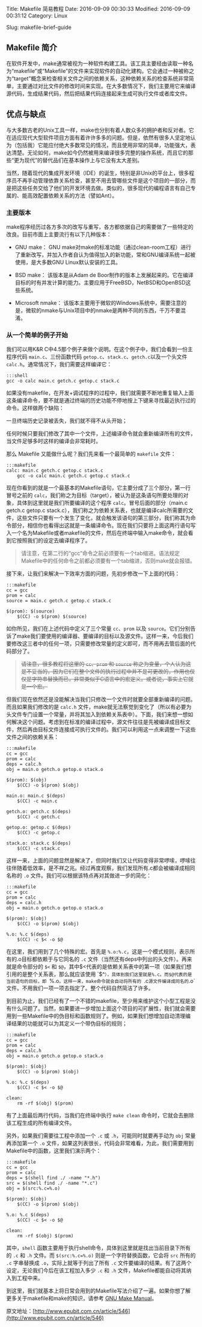 Title: Makefile 简易教程
Date: 2016-09-09 00:30:33
Modified: 2016-09-09 00:31:12
Category: Linux
<!-- Tags: pelican, publishing -->
Slug: makefile-brief-guide
<!-- Authors: Alexis Metaireau, Conan Doyle -->
<!-- Summary: Short version for index and feeds -->

## Makefile 简介
在软件开发中，make通常被视为一种软件构建工具。该工具主要经由读取一种名为“makefile”或“Makefile”的文件来实现软件的自动化建构。它会通过一种被称之为“target”概念来检查相关文件之间的依赖关系，这种依赖关系的检查系统非常简单，主要通过对比文件的修改时间来实现。在大多数情况下，我们主要用它来编译源代码，生成结果代码，然后把结果代码连接起来生成可执行文件或者库文件。

## 优点与缺点
与大多数古老的Unix工具一样，make也分别有着人数众多的拥护者和反对者。它在适应现代大型软件项目方面有着许许多多的问题。但是，依然有很多人坚定地认为（包括我）它能应付绝大多数常见的情况，而且使用非常的简单，功能强大，表达清楚。无论如何，make如今仍然被用来编译很多完整的操作系统，而且它的那些“更为现代”的替代品们在基本操作上与它没有太大差别。

当然，随着现代的集成开发环境（IDE）的诞生，特别是非Unix的平台上，很多程序员不再手动管理依靠关系检查，甚至不用去管哪些文件是这个项目的一部分，而是把这些任务交给了他们的开发环境去做。类似的，很多现代的编程语言有自己专属的、能高效配置依赖关系的方法（譬如Ant）。

### 主要版本
make程序经历过各方多次的改写与重写，各方都依据自己的需要做了一些特定的改良。目前市面上主要流行有以下几种版本：

- GNU make： GNU make对make的标准功能（通过clean-room工程）进行了重新改写，并加入作者自认为值得加入的新功能，常和GNU编译系统一起被使用，是大多数GNU Linux默认安装的工具。

- BSD make： 该版本是从Adam de Boor制作的版本上发展起来的。它在编译目标的时有并发计算的能力。主要应用于FreeBSD，NetBSD和OpenBSD这些系统。

- Microsoft nmake： 该版本主要用于微软的Windows系统中，需要注意的是，微软的nmake与Unix项目中的nmake是两种不同的东西，千万不要混淆。

### 从一个简单的例子开始
我们可以用K&R C中4.5那个例子来做个说明。在这个例子中，我们会看到一份主程序代码 `main.c`、三份函数代码 `getop.c`、`stack.c`、`getch.c`以及一个头文件 `calc.h`。通常情况下，我们需要这样编译它：

    :::shell
    gcc -o calc main.c getch.c getop.c stack.c 

如果没有makefile，在开发+调试程序的过程中，我们就需要不断地重复输入上面这条编译命令，要不就是通过终端的历史功能不停地按上下键来寻找最近执行过的命令。这样做两个缺陷：

一旦终端历史记录被丢失，我们就不得不从头开始；

任何时候只要我们修改了其中一个文件，上述编译命令就会重新编译所有的文件，当文件足够多时这样的编译会非常耗时。

那么 Makefile 又能做什么呢？我们先来看一个最简单的 `makefile` 文件：

    :::makefile
    calc: main.c getch.c getop.c stack.c
        gcc -o calc main.c getch.c getop.c stack.c 

现在你看到的就是一个最基本的Makefile语句，它主要分成了三个部分，第一行冒号之前的 `calc`，我们称之为目标（target），被认为是这条语句所要处理的对象，具体到这里就是我们所要编译的这个程序 `calc`。冒号后面的部分（main.c getch.c getop.c stack.c），我们称之为依赖关系表，也就是编译calc所需要的文件，这些文件只要有一个发生了变化，就会触发该语句的第三部分，我们称其为命令部分，相信你也看得出这就是一条编译命令。现在我们只要将上面这两行语句写入一个名为Makefile或者makefile的文件，然后在终端中输入make命令，就会看到它按照我们的设定去编译程序了。

> 请注意，在第二行的“gcc”命令之前必须要有一个tab缩进。语法规定Makefile中的任何命令之前都必须要有一个tab缩进，否则make就会报错。

接下来，让我们来解决一下效率方面的问题，先初步修改一下上面的代码：

    :::makefile
    cc = gcc
    prom = calc
    source = main.c getch.c getop.c stack.c
    
    $(prom): $(source)
        $(CC) -o $(prom) $(source)

如你所见，我们在上述代码中定义了三个常量 `cc`、`prom` 以及 `source`。它们分别告诉了make我们要使用的编译器、要编译的目标以及源文件。这样一来，今后我们要修改这三者中的任何一项，只需要修改常量的定义即可，而不用再去管后面的代码部分了。

> <del>请注意，很多教程将这里的 `cc`、`prom` 和 `source` 称之为变量，个人认为这是不妥当的，因为它们在整个文件的执行过程中并不是可更改的，作用也仅仅是字符串替换而已，非常类似于C语言中的宏定义。或者说，事实上它就是一个宏。</del>

但我们现在依然还是没能解决当我们只修改一个文件时就要全部重新编译的问题。而且如果我们修改的是 `calc.h` 文件，make就无法察觉到变化了（所以有必要为头文件专门设置一个常量，并将其加入到依赖关系表中）。下面，我们来想一想如何解决这个问题。考虑到在标准的编译过程中，源文件往往是先被编译成目标文件，然后再由目标文件连接成可执行文件的。我们可以利用这一点来调整一下这些文件之间的依赖关系：

    :::makefile
    cc = gcc
    prom = calc
    deps = calc.h
    obj = main.o getch.o getop.o stack.o
    
    $(prom): $(obj)
        $(CC) -o $(prom) $(obj)
    
    main.o: main.c $(deps)
        $(CC) -c main.c
    
    getch.o: getch.c $(deps)
        $(CC) -c getch.c
    
    getop.o: getop.c $(deps)
        $(CC) -c getop.c
    
    stack.o: stack.c $(deps)
        $(CC) -c stack.c                

这样一来，上面的问题显然是解决了，但同时我们又让代码变得非常啰嗦，啰嗦往往伴随着低效率，是不祥之兆。经过再度观察，我们发现所有.c都会被编译成相同名称的 `.o` 文件。我们可以根据该特点再对其做进一步的简化：

    :::makefile
    cc = gcc
    prom = calc
    deps = calc.h
    obj = main.o getch.o getop.o stack.o
    
    $(prom): $(obj)
        $(CC) -o $(prom) $(obj)
    
    %.o: %.c $(deps)
        $(CC) -c $< -o $@

在这里，我们用到了几个特殊的宏。首先是 `%.o:%.c`，这是一个模式规则，表示所有的.o目标都依赖于与它同名的 `.c` 文件（当然还有deps中列出的头文件）。再来就是命令部分的 `$<` 和 `$@`，其中$<代表的是依赖关系表中的第一项（如果我们想引用的是整个关系表，那么就应该使用 `$^`），具体到我们这里就是%.c。而$@代表的是当前语句的目标，即 `%.o`。这样一来，make命令就会自动将所有的 `.c` 源文件编译成同名的 `.o` 文件。不用我们一项一项去指定了。整个代码自然简洁了许多。

到目前为止，我们已经有了一个不错的makefile，至少用来维护这个小型工程是没有什么问题了。当然，如果要进一步增加上面这个项目的可扩展性，我们就会需要用到一些Makefile中的伪目标和函数规则了。例如，如果我们想增加自动清理编译结果的功能就可以为其定义一个带伪目标的规则；

    :::makefile
    cc = gcc
    prom = calc
    deps = calc.h
    obj = main.o getch.o getop.o stack.o
    
    $(prom): $(obj)
        $(CC) -o $(prom) $(obj)
    
    %.o: %.c $(deps)
        $(CC) -c $< -o $@
    
    clean:
        rm -rf $(obj) $(prom)

有了上面最后两行代码，当我们在终端中执行 `make clean` 命令时，它就会去删除该工程生成的所有编译文件。

另外，如果我们需要往工程中添加一个 `.c` 或 `.h`，可能同时就要再手动为 `obj` 常量再添加第一个 `.o` 文件，如果这列表很长，代码会非常难看，为此，我们需要用到Makefile中的函数，这里我们演示两个：

    :::makefile
    cc = gcc
    prom = calc
    deps = $(shell find ./ -name "*.h")
    src = $(shell find ./ -name "*.c")
    obj = $(src:%.c=%.o) 
    
    $(prom): $(obj)
        $(CC) -o $(prom) $(obj)
    
    %.o: %.c $(deps)
        $(CC) -c $< -o $@
    
    clean:
        rm -rf $(obj) $(prom)

其中，`shell` 函数主要用于执行shell命令，具体到这里就是找出当前目录下所有的 `.c` 和 `.h` 文件。而 `$(src:%.c=%.o)` 则是一个字符替换函数，它会将 `src` 所有的 `.c` 字串替换成 `.o`，实际上就等于列出了所有 `.c` 文件要编译的结果。有了这两个设定，无论我们今后在该工程加入多少 `.c` 和 `.h` 文件，Makefile都能自动将其纳入到工程中来。

到这里，我们就基本上将日常会用到的Makefile写法介绍了一遍。如果你想了解更多关于makefile和make的知识，请参考 [GNU Make Manual](http://www.cs.utexas.edu/~cannata/cs345/GNU%20Make%20Manual.pdf)。


原文地址：[http://www.epubit.com.cn/article/546](http://www.epubit.com.cn/article/546)